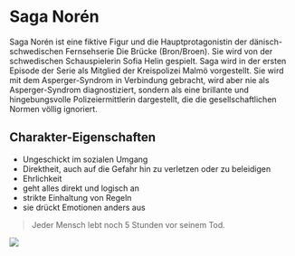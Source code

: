 # Saga Norén

Saga Norén ist eine fiktive Figur und die Hauptprotagonistin der dänisch-schwedischen Fernsehserie Die Brücke (Bron/Broen). Sie wird von der schwedischen Schauspielerin Sofia Helin gespielt. Saga wird in der ersten Episode der Serie als Mitglied der Kreispolizei Malmö vorgestellt. Sie wird mit dem Asperger-Syndrom in Verbindung gebracht, wird aber nie als Asperger-Syndrom diagnostiziert, sondern als eine brillante und hingebungsvolle Polizeiermittlerin dargestellt, die die gesellschaftlichen Normen völlig ignoriert.

## Charakter-Eigenschaften

* Ungeschickt im sozialen Umgang
* Direktheit, auch auf die Gefahr hin zu verletzen oder zu beleidigen
* Ehrlichkeit
* geht alles direkt und logisch an
* strikte Einhaltung von Regeln
* sie drückt Emotionen anders aus


> Jeder Mensch lebt noch 5 Stunden vor seinem Tod.

<img src="https://image.stern.de/6717732/16x9-940-529/a594dbdaee934f94ef0a95fa7f6f0e73/pS/easerfoto-sofia-helin.jpg"/>